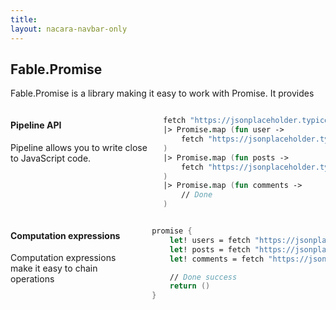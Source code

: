 ```yaml
---
title:
layout: nacara-navbar-only
---
```


<!-- Disable the copy-button on all the elements contained inside the container (all this page) -->
<div class="container mt-5" date-disable-copy-button="true">
    <!--
        Selling points of Fable
        For the selling points of Fable we use CSS grid instead of Bulma columns
        because we want all the box to have the same height.
        This is not something possible to do dynamically using Flexbox / Bulma columns system
    -->
    <section class="section">
        <h2 class="title is-2 has-text-primary has-text-centered">
            Fable.Promise
        </h2>
        <p class="content is-size-5 has-text-centered">
            Fable.Promise is a library making it easy to work with Promise. It provides
        </p>
        <div class="columns is-vcentered mt-5">
            <div class="column is-4">
                <h4 class="title has-text-primary">
                    Pipeline API
                </h4>
                <p class="content is-size-5">
                    Pipeline allows you to write close to JavaScript code.
                </p>
            </div>
            <div class="column is-6 is-offset-1 is-7-tablet">
                <div class="content has-code-block is-normal">

<!-- The indentation/format used has been chosen so the code is displayed
without scrollbar on almost any screen size -->
```fsharp
fetch "https://jsonplaceholder.typicode.com/users"
|> Promise.map (fun user ->
    fetch "https://jsonplaceholder.typicode.com/posts"
)
|> Promise.map (fun posts ->
    fetch "https://jsonplaceholder.typicode.com/comments"
)
|> Promise.map (fun comments ->
    // Done
)
```
</div> <!-- Markdown is sensible to indentation -->
            </div>
        </div>
        <div class="columns is-vcentered mt-5">
            <div class="column is-4">
                <h4 class="title has-text-primary">
                    Computation expressions
                </h4>
                <p class="content is-size-5">
                    Computation expressions make it easy to chain operations
                </p>
            </div>
            <div class="column is-6 is-offset-1 is-7-tablet">
                <div class="content has-code-block is-normal">

<!-- The indentation/format used has been chosen so the code is displayed
without scrollbar on almost any screen size -->
```fsharp
promise {
    let! users = fetch "https://jsonplaceholder.typicode.com/users"
    let! posts = fetch "https://jsonplaceholder.typicode.com/posts"
    let! comments = fetch "https://jsonplaceholder.typicode.com/comments"

    // Done success
    return ()
}
```
</div> <!-- Markdown is sensible to indentation -->
            </div>
        </div>
    </section>
</div>
